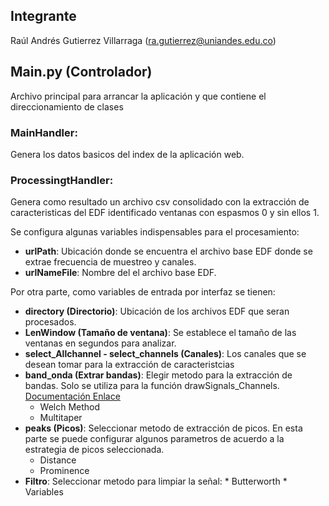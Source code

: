 ## Integrante
Raúl Andrés Gutierrez Villarraga ([ra.gutierrez@uniandes.edu.co](mailto:ra.gutierrez@uniandes.edu.co))

## Main.py (Controlador)
Archivo principal para arrancar la aplicación y que contiene el direccionamiento de clases

### MainHandler:
Genera los datos basicos del index de la aplicación web.

### ProcessingtHandler:
Genera como resultado un archivo csv consolidado con la extracción de caracteristicas del EDF identificado ventanas con espasmos 0 y sin ellos 1.

Se configura algunas variables indispensables para el procesamiento:

*	**urlPath**: Ubicación donde se encuentra el archivo base EDF donde se extrae frecuencia de muestreo y canales.
* 	**urlNameFile**: Nombre del el archivo base EDF.

Por otra parte, como variables de entrada por interfaz se tienen:
	
*	**directory (Directorio)**: Ubicación de los archivos EDF que seran procesados.
*	**LenWindow (Tamaño de ventana)**: Se establece el tamaño de las ventanas en segundos para analizar.
*	**select_Allchannel - select_channels (Canales)**: Los canales que se desean tomar para la extracción de caracteristcias	
*	**band_onda (Extrar bandas)**: Elegir metodo para la extracción de bandas. Solo se utiliza para la función drawSignals_Channels.
    [Documentación Enlace](https://raphaelvallat.com/bandpower.html "Documentación Enlace")
	*	Welch Method
	*	Multitaper
*	**peaks (Picos)**: Seleccionar metodo de extracción de picos. En esta parte se puede configurar algunos parametros de acuerdo a la estrategia de picos seleccionada.
	*	Distance
	*	Prominence
*	**Filtro**: Seleccionar metodo para limpiar la señal:
		*	Butterworth
		*	Variables 
			
